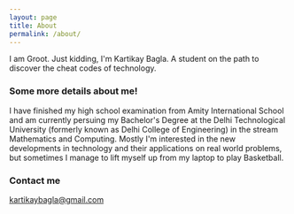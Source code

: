 ```yaml
---
layout: page
title: About
permalink: /about/
---
```


I am Groot. Just kidding, I'm Kartikay Bagla. A student on the path to discover the cheat codes of technology.

### Some more details about me!

I have finished my high school examination from Amity International School and am currently persuing my Bachelor's Degree at the Delhi Technological University (formerly known as Delhi College of Engineering) in the stream Mathematics and Computing.
Mostly I'm interested in the new developments in technology and their applications on real world problems, but sometimes I manage to lift myself up from my laptop to play Basketball.

### Contact me

[kartikaybagla@gmail.com](mailto:kartikaybagla@gmail.com)
